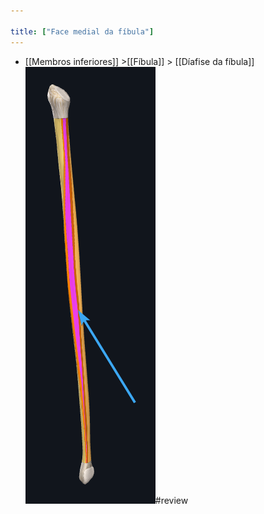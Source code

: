 ```yaml
---

title: ["Face medial da fíbula"]
---
```

+ [[Membros inferiores]] >[[Fíbula]] >  [[Díafise da fíbula]] 
![Pasted image 20210416154509.png](Pasted%20image%2020210416154509.png)#review 
